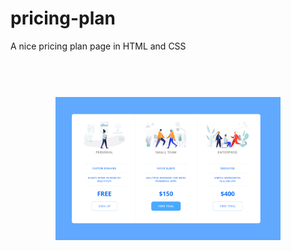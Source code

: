 # pricing-plan
A nice pricing plan page in HTML and CSS

<h1 align="center">
  <br>
  <img src="https://github.com/Bru-marques/pricing-plan/blob/main/pricing_table.png" alt="Foco" width="360">
</h1>
